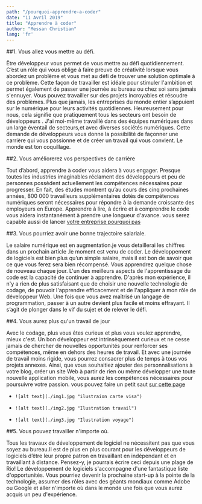 ```yaml
---
path: "/pourquoi-apprendre-a-coder"
date: "11 Avril 2019"
title: "Apprendre à coder"
author: "Messan Christian"
lang: 'fr'
---
```




##1. Vous allez vous mettre au défi.

Être développeur  vous permet de vous mettre au défi quotidiennement. C’est un rôle qui vous oblige à faire preuve de créativité lorsque vous abordez un problème et vous met au défi de trouver une solution optimale à ce problème. Cette façon de travailler est idéale pour stimuler l'ambition et permet également de passer une journée au bureau ou chez soi sans jamais s'ennuyer.
Vous pouvez travailler sur des projets incroyables et résoudre des problèmes.
Plus que jamais, les entreprises du monde entier s’appuient sur le numérique pour leurs activités quotidiennes. Heureusement pour nous, cela signifie que pratiquement tous les secteurs ont besoin de développeurs . J'ai moi-même travaillé dans des équipes numériques dans un large éventail de secteurs,et avec diverses sociétés numériques. Cette demande de développeurs vous donne la possibilité de façonner une carrière qui vous passionne et de créer un travail qui vous convient. Le monde est ton coquillage.

##2. Vous améliorerez vos perspectives de carrière

Tout d’abord, apprendre à coder vous aidera à vous engager.
Presque toutes les industries imaginables réclament des développeurs et peu de personnes possèdent actuellement les compétences nécessaires pour progresser.
En fait, des études montrent qu’au cours des cinq prochaines années, 800 000 travailleurs supplémentaires dotés de compétences numériques seront nécessaires pour répondre à la demande croissante des employeurs en Europe.
Apprendre à lire, à écrire et à comprendre le code vous aidera instantanément à prendre une longueur d'avance. vous serez capable aussi de lancer [votre entreprise pourquoi pas ](https://www.jeuneafrique.com/263795/societe/largent-africains-stephane-developpeur-geek-cameroun-456-euros-mois/)


##3. Vous pourriez avoir une bonne trajectoire salariale.

Le salaire numérique est en augmentation.je vous detaillerai les chiffres dans un prochain article .le moment est venu de coder. Le développement de logiciels est bien plus qu’un simple salaire, mais il est bon de savoir que ce que vous ferez sera bien récompensé.
Vous apprendrez quelque chose de nouveau chaque jour.
L'un des meilleurs aspects de l'apprentissage du code est la capacité de continuer à apprendre. D'après mon expérience, il n'y a rien de plus satisfaisant que de choisir une nouvelle technologie de codage, de pouvoir l'apprendre efficacement et de l'appliquer à mon rôle de développeur Web. Une fois que vous avez maîtrisé un langage de programmation, passer à un autre devient plus facile et moins effrayant. Il s’agit de plonger dans le vif du sujet et de relever le défi.

##4. Vous aurez plus qu'un travail de jour

Avec le codage, plus vous êtes curieux et plus vous voulez apprendre, mieux c'est.
Un bon développeur est intrinsèquement curieux et ne cesse jamais de chercher de nouvelles opportunités pour renforcer ses compétences, même en dehors des heures de travail. Et avec une journée de travail moins rigide, vous pourrez consacrer plus de temps à tous vos projets annexes.
Ainsi, que vous souhaitiez ajouter des personnalisations à votre blog, créer un site Web à partir de rien ou même développer une toute nouvelle application mobile, vous aurez les compétences nécessaires pour poursuivre votre passion. vous pouvez faire un petit saut [sur cette page](http://www.aboukam.net/2014/03/17/les-10-meilleurs-metiers-du-web-qui-seront-incontournables/)

*     ![alt text](./img1.jpg "ilustraion carte visa")
*     ![alt text](./img2.jpg "Ilustration travail")
*     ![alt text](./img3.jpg "Ilustration voyage")

##5. Vous pouvez travailler n'importe où.

Tous les travaux de développement de logiciel ne nécessitent pas que vous soyez au bureau.Il est de plus en plus courant pour les développeurs de logiciels d’être leur propre patron en travaillant en indépendant et en travaillant à distance. Pensez-y, je pourrais écrire ceci depuis une plage de Rio! Le développement de logiciels s'accompagne d'une fantastique liste d'opportunités. Vous pourriez devenir la prochaine start-up à la pointe de la technologie, assumer des rôles avec des géants mondiaux comme Adobe ou Google et aller n'importe où dans le monde une fois que vous aurez acquis un peu d'expérience.

